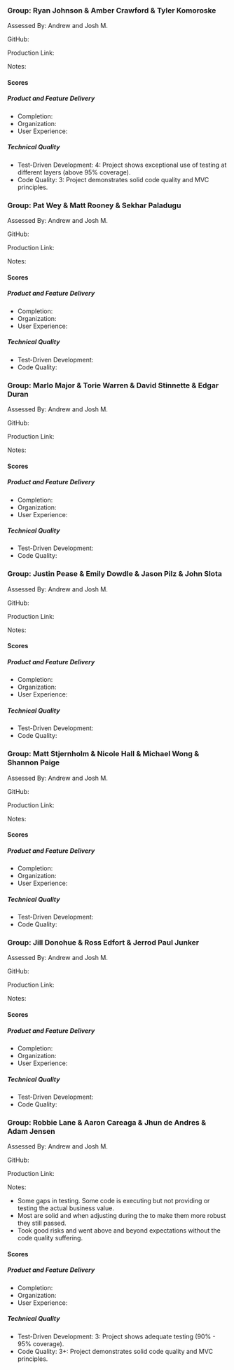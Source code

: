 ### Group: Ryan Johnson & Amber Crawford & Tyler Komoroske

Assessed By: Andrew and Josh M.

GitHub:

Production Link:

Notes:

#### Scores

##### Product and Feature Delivery

* Completion:
* Organization:
* User Experience:

##### Technical Quality

* Test-Driven Development: 4: Project shows exceptional use of testing at different layers (above 95% coverage).
* Code Quality: 3: Project demonstrates solid code quality and MVC principles.



### Group: Pat Wey & Matt Rooney & Sekhar Paladugu

Assessed By: Andrew and Josh M.

GitHub:

Production Link:

Notes:

#### Scores

##### Product and Feature Delivery

* Completion:
* Organization:
* User Experience:

##### Technical Quality

* Test-Driven Development:
* Code Quality:

### Group: Marlo Major & Torie Warren & David Stinnette & Edgar Duran

Assessed By: Andrew and Josh M.

GitHub:

Production Link:

Notes:

#### Scores

##### Product and Feature Delivery

* Completion:
* Organization:
* User Experience:

##### Technical Quality

* Test-Driven Development:
* Code Quality:

### Group: Justin Pease & Emily Dowdle & Jason Pilz & John Slota

Assessed By: Andrew and Josh M.

GitHub:

Production Link:

Notes:

#### Scores

##### Product and Feature Delivery

* Completion:
* Organization:
* User Experience:

##### Technical Quality

* Test-Driven Development:
* Code Quality:

### Group: Matt Stjernholm & Nicole Hall & Michael Wong & Shannon Paige

Assessed By: Andrew and Josh M.

GitHub:

Production Link:

Notes:

#### Scores

##### Product and Feature Delivery

* Completion:
* Organization:
* User Experience:

##### Technical Quality

* Test-Driven Development:
* Code Quality:

### Group: Jill Donohue & Ross Edfort & Jerrod Paul Junker

Assessed By: Andrew and Josh M.

GitHub:

Production Link:

Notes:

#### Scores

##### Product and Feature Delivery

* Completion:
* Organization:
* User Experience:

##### Technical Quality

* Test-Driven Development:
* Code Quality:

### Group: Robbie Lane & Aaron Careaga & Jhun de Andres & Adam Jensen

Assessed By: Andrew and Josh M.

GitHub:

Production Link:

Notes:
  * Some gaps in testing. Some code is executing but not providing or testing the actual business value.
  * Most are solid and when adjusting during the to make them more robust they still passed.
  * Took good risks and went above and beyond expectations without the code quality suffering.


#### Scores

##### Product and Feature Delivery

* Completion:
* Organization:
* User Experience:

##### Technical Quality

* Test-Driven Development: 3: Project shows adequate testing (90% - 95% coverage).
* Code Quality: 3+: Project demonstrates solid code quality and MVC principles.
